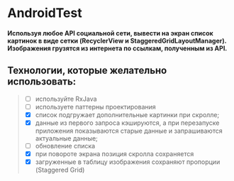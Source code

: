 # AndroidTest
  #### Используя любое API социальной сети, вывести на экран список картинок в виде сетки (RecyclerView и StaggeredGridLayoutManager). Изображения грузятся из интернета по ссылкам, полученным из API.
 

## Технологии, которые желательно использовать:
> - [ ] используйте RxJava
> - [ ]   используете паттерны проектирования
> - [x]  список подгружает дополнительные картинки при скролле;
> - [x]  данные из первого запроса кэшируются, а при перезапуске приложения показываются старые данные и запрашиваются актуальные данные;
> - [ ]  обновление списка
> - [x]  при повороте экрана позиция скролла сохраняется
> - [x]  загруженные в таблицу изображения сохраняют пропорции (Staggered Grid)
